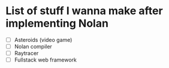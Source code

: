 # List of stuff I wanna make after implementing Nolan
 - [ ] Asteroids (video game)
 - [ ] Nolan compiler
 - [ ] Raytracer
 - [ ] Fullstack web framework
